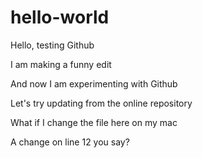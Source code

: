 # hello-world
Hello, testing Github

I am making a funny edit

And now I am experimenting with Github

Let's try updating from the online repository

What if I change the file here on my mac

A change on line 12 you say?
